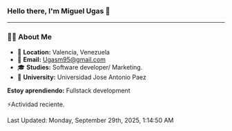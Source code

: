 ### **Hello there, I'm Miguel Ugas 👋**

---

### 🧑‍💻 **About Me**

- 📍 **Location:** Valencia, Venezuela  
- 📧 **Email:** Ugasm95@gmail.com
- 🎓 **Studies:** Software developer/ Marketing.
- 🏫 **University:**  Universidad Jose Antonio Paez

**Estoy aprendiendo:** Fullstack development

⚡Actividad reciente.
<!--RECENT_ACTIVITY:start-->
<!--RECENT_ACTIVITY:end-->
<!--RECENT_ACTIVITY:last_update-->
Last Updated: Monday, September 29th, 2025, 1:14:50 AM
<!--RECENT_ACTIVITY:last_update_end-->
